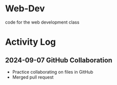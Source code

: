 # Web-Dev
code for the web development class

# Activity Log

## 2024-09-07 GitHub Collaboration
* Practice collaborating on files in GitHub
* Merged pull request
